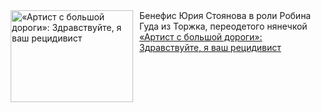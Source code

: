 <!--2025-01-02 16:35:49-->
<div class="yb">
  <div class="rss smaller1"><a href="https://www.kino-teatr.ru/kino/art/serial/7208/" title="«Артист с большой дороги»: Здравствуйте, я ваш рецидивист"><img src="https://www.kino-teatr.ru/art/8/0/7208/poster.jpg" width="196" height="147" align="left" hspace="5" style="margin: 0px 10px 0px 5px" alt="«Артист с большой дороги»: Здравствуйте, я ваш рецидивист"/></a>Бенефис Юрия Стоянова в роли Робина Гуда из Торжка, переодетого нянечкой <br><a class="light" href="https://www.kino-teatr.ru/kino/art/serial/7208/">«Артист с большой дороги»: Здравствуйте, я ваш рецидивист</a></div>
</div>
